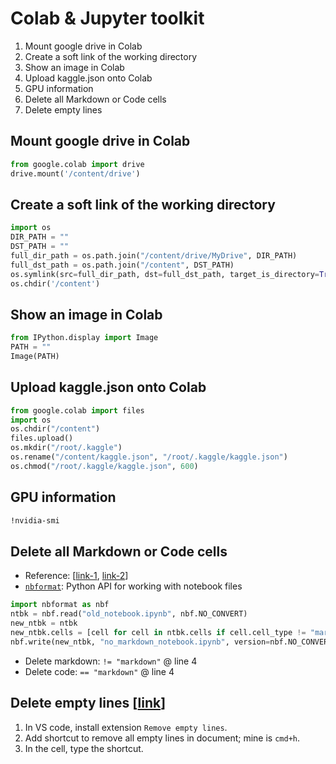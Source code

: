 Colab & Jupyter toolkit
===

1. Mount google drive in Colab
2. Create a soft link of the working directory
3. Show an image in Colab
4. Upload kaggle.json onto Colab
5. GPU information
6. Delete all Markdown or Code cells
7. Delete empty lines

Mount google drive in Colab
---

```python
from google.colab import drive
drive.mount('/content/drive')
```

Create a soft link of the working directory
---

```python
import os
DIR_PATH = ""
DST_PATH = ""
full_dir_path = os.path.join("/content/drive/MyDrive", DIR_PATH)
full_dst_path = os.path.join("/content", DST_PATH)
os.symlink(src=full_dir_path, dst=full_dst_path, target_is_directory=True)
os.chdir('/content')
```

Show an image in Colab
---

```python
from IPython.display import Image
PATH = ""
Image(PATH)
```

Upload kaggle.json onto Colab
---

```python
from google.colab import files
import os
os.chdir("/content")
files.upload()
os.mkdir("/root/.kaggle")
os.rename("/content/kaggle.json", "/root/.kaggle/kaggle.json")
os.chmod("/root/.kaggle/kaggle.json", 600)
```

GPU information
---

```bash
!nvidia-smi
```

Delete all Markdown or Code cells
---

- Reference: [[link-1](https://stackoverflow.com/questions/57113816/how-to-delete-all-markdown-cells-in-jupyter-notebook), [link-2](https://discourse.jupyter.org/t/delete-all-code-cells-except-markdown-text/3072?u=fomightez)]
- [`nbformat`](https://nbformat.readthedocs.io/en/latest/api.html): Python API for working with notebook files

```python
import nbformat as nbf
ntbk = nbf.read("old_notebook.ipynb", nbf.NO_CONVERT)
new_ntbk = ntbk
new_ntbk.cells = [cell for cell in ntbk.cells if cell.cell_type != "markdown"] # here
nbf.write(new_ntbk, "no_markdown_notebook.ipynb", version=nbf.NO_CONVERT)
```

- Delete markdown: `!= "markdown"` @ line 4
- Delete code: `== "markdown"` @ line 4

Delete empty lines [[link](https://www.youtube.com/watch?v=jQrET5HYyAE)]
---

1. In VS code, install extension `Remove empty lines`.
2. Add shortcut to remove all empty lines in document; mine is `cmd+h`.
3. In the cell, type the shortcut.

